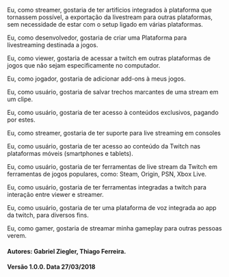 Eu, como streamer, gostaria de ter artifícios integrados à plataforma que tornassem possível, a exportação da livestream para outras plataformas, sem necessidade de estar com o setup ligado em várias plataformas.

Eu, como desenvolvedor, gostaria de criar uma  Plataforma para livestreaming destinada a jogos.

Eu, como viewer, gostaria de acessar a twitch em outras plataformas de jogos que não sejam especificamente no computador.

Eu, como jogador, gostaria de adicionar add-ons à meus jogos.

Eu, como usuário, gostaria de salvar trechos marcantes de uma stream em um clipe.

Eu, como  usuário, gostaria de ter acesso à conteúdos exclusivos, pagando por estes.

Eu, como streamer, gostaria de ter suporte para live streaming em consoles

Eu, como usuário, gostaria de ter acesso ao conteúdo da Twitch nas plataformas móveis (smartphones e tablets).

Eu, como usuário, gostaria de ter ferramentas de live stream da Twitch em ferramentas de jogos populares, como: Steam, Origin, PSN, Xbox Live.

Eu, como usuário, gostaria de ter ferramentas integradas a twitch para interação entre viewer e streamer.

Eu, como usuário, gostaria de ter uma plataforma de voz integrada ao app da twitch, para diversos fins.

Eu, como gamer, gostaria de streamar minha gameplay para outras pessoas verem.
#### Autores: Gabriel Ziegler, Thiago Ferreira.
#### Versão 1.0.0. Data 27/03/2018